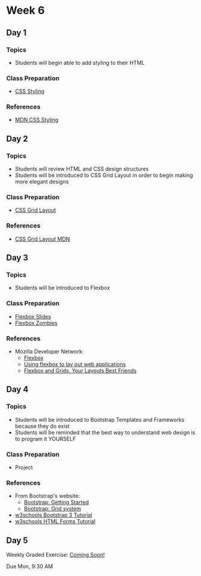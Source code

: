 # Week 6

## Day 1

### Topics

- Students will begin able to add styling to their HTML

### Class Preparation

- [CSS Styling](https://wecancodeit.github.io/java-slides/frontend/css-styling/#/)


### References

- [MDN CSS Styling](https://developer.mozilla.org/en-US/docs/Web/CSS)


## Day 2

### Topics

- Students will review HTML and CSS design structures
- Students will be introduced to CSS Grid Layout in order to begin making more elegant designs

### Class Preparation

- [CSS Grid Layout](https://wecancodeit.github.io/java-slides/frontend/css-grid/#/)

### References

- [CSS Grid Layout MDN](https://developer.mozilla.org/en-US/docs/Web/CSS/CSS_Grid_Layout)


## Day 3

### Topics

- Students will be introduced to Flexbox

### Class Preparation

- [Flexbox Slides](https://wecancodeit.github.io/java-slides/frontend/css-flexbox/#/)
- [Flexbox Zombies](http://flexboxzombies.com)

### References

- Mozilla Developer Network:
	- [Flexbox](https://developer.mozilla.org/en-US/docs/Learn/CSS/CSS_layout/Flexbox)
	- [Using flexbox to lay out web applications](https://developer.mozilla.org/en-US/docs/Web/CSS/CSS_Flexible_Box_Layout/Using_flexbox_to_lay_out_web_applications)
	- [Flexbox and Grids, Your Layouts Best Friends](https://aerolab.co/blog/flexbox-grids/)


## Day 4

### Topics

- Students will be introduced to Bootstrap Templates and Frameworks because they do exist
- Students will be reminded that the best way to understand web design is to program it YOURSELF

### Class Preparation

- Project

### References

- From Bootstrap's website:
	- [Bootstrap: Getting Started](http://getbootstrap.com/getting-started/)
	- [Bootstrap: Grid system](http://getbootstrap.com/css/#grid)
- [w3schools Bootstrap 3 Tutorial](https://www.w3schools.com/bootstrap/)
- [w3schools HTML Forms Tutorial](https://www.w3schools.com/html/html_forms.asp)


## Day 5

Weekly Graded Exercise: [Coming Soon!](https://wecancodeit.github.io/java-exercises/professional-portfolio)

Due Mon, 9:30 AM
